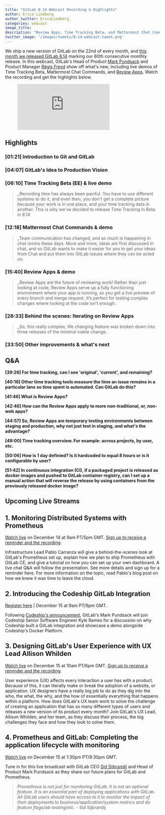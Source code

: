 ```yaml
---
title: "GitLab 8.14 Webcast Recording & Highlights" 
author: Erica Lindberg
author_twitter: EricaLindberg_
categories: webcast
image_title: 
description: "Review Apps, Time Tracking Beta, and Mattermost Chat Commands released!"
twitter_image: '/images/tweets/8-14-webcast-tweet.png'
---
```


We ship a new version of GitLab on the 22nd of every month, and [this month we released GitLab 8.14][8-14-release-post] 
marking our 60th consecutive monthly release. In this webcast, GitLab's Head of Product [Mark Pundsack][mark-twitter]
and Product Manager [Régis Freyd][regis-twitter] show off what's new, including live demos of Time Tracking Beta, Mattermost Chat
Commands, and [Review Apps][review-apps-post]. Watch the recording and get the highlights below. 

<figure class="video_container">
  <iframe src="https://www.youtube.com/embed/CteZol_7pxo" frameborder="0" allowfullscreen="true"> </iframe>
</figure>


## Highlights 

### [01:21] Introduction to Git and GitLab
### [04:07] GitLab's Idea to Production Vision
### [06:10] Time Tracking Beta (EE) & live demo

> _Recording time has always been painful. You have to use different systems to do it, and even then, you don't get a complete picture because your work is in one place, and your time tracking data in another. This is why we've decided to release Time Tracking in Beta in 8.14 

### [12:18] Mattermost Chat Commands & demo

> _Team communication has changed, and so much is happening in chat rooms these days. More and more, ideas are first discussed in chat, and so GitLab wants to make it easier for you to get your ideas from Chat and put them into GitLab issues where they can be acted on. 

### [15:40] Review Apps & demo

> _Review Apps are the future of reviewing work! Rather than just looking at code, Review Apps serve up a fully functioning environment where your app is running, so you get a live preview of every branch and merge request. It’s perfect for testing complex changes where looking at the code isn’t enough. 

### [28:33] Behind the scenes: Iterating on Review Apps

> _So, this really complex, life changing feature was broken down into three releases of the minimal viable change.

### [33:50] Other improvements & what's next

## Q&A 

**[39:26] For time tracking, can I see 'original', 'current', and remaining?**

**[40:16] Other time tracking tools measure the time an issue remains in a particular lane so time spent is automated. Can GitLab do this?**

**[41:46] What is Review Apps?**

**[42:46] How can the Review Apps apply to more non-traditional, or, non-web apps?**

**[44:57] So, Review Apps are temporary testing environments between staging and production, why not just test in staging, and what's the advantage?**

**[49:00] Time tracking overview. For example: across projects, by user, etc.**

**[50:06] How is 1 day definied? Is it hardcoded to equal 8 hours or is it configurable by user?**

**[51:42] In continuous integration (CI), if a packaged project is released as docker images and pushed to GitLab container registry, can I set up a manual action that will reverse the release by using containers from the previously released docker image?**

## Upcoming Live Streams 

## 1. Monitoring Distributed Systems with Prometheus

[Watch live][infra-livestream] on December 14 at 9am PT/5pm GMT. [Sign up to receive a reminder and the recording][infra-lp].

Infrastructure Lead Pablo Carranza will give a behind-the-scenes look at GitLab's Prometheus set up, explain how we plan to ship Prometheus with GitLab CE, and give a tutorial on how you can set up your own dashboard. A live chat Q&A will follow the presentation. See more details and sign up for a reminder here.
For more information on the topic, read Pablo's blog post on how we knew it was time to leave the cloud.

## 2. Introducing the Codeship GitLab Integration

[Register here][codeship-lp] | December 15 at 9am PT/6pm GMT.

Following [Codeship's announcement][codeship-post], GitLab's Mark Pundsack will join Codeship Senior Software Engineer Kyle Rames for a discussion on why Codeship built a GitLab integration and showcase a demo alongside Codeship's Docker Platform.

## 3. Designing GitLab's User Experience with UX Lead Allison Whilden

[Watch live][ux-livestream] on December 15 at 10am PT/6pm GMT. [Sign up to receive a reminder and the recording][ux-lp].

User experience (UX) affects every interaction a user has with a product. Because of this, it can literally make or break the adoption of a website, or application. UX designers have a really big job to do as they dig into the who, the what, the why, and the how of essentially everything that happens within a platform.
How does GitLab's UX team work to solve the challenge of creating an application that has so many different types of users and releases a new version of its product every month? Join GitLab's UX Lead, Allison Whilden, and her team, as they discuss their process, the big challenges they face and how they look to solve them.

## 4. Prometheus and GitLab: Completing the application lifecycle with monitoring

[Watch live][sid-livestream] on December 15 at 1:30pm PT/9:30pm GMT.

Tune in for this live broadcast with GitLab CEO [Sid Sijbrandij][sid-twitter] and Head of Product Mark Pundsack as 
they share our future plans for GitLab and Prometheus. 

> _Prometheus is not just for monitoring GitLab. It is not an optional feature. It is an essential part of deploying applications with GitLab. All GitLab users should have access to it to monitor the impact of their deployments to business/application/system metrics and do feature flags/ab-testing/etc._ - Sid Sijbrandij


<!-- identifiers --> 
[codeship-lp]: http://bit.ly/2g2jFjG
[codeship-post]: https://blog.codeship.com/codeship-launches-gitlab-support/
[infra-lp]: https://page.gitlab.com/20161207_PrometheusWebcast_LandingPage.html
[infra-livestream]: https://www.youtube.com/watch?v=WzAzm0C15W8
[mark-twitter]: https://twitter.com/MarkPundsack
[regis-twitter]: https://twitter.com/djaiss
[review-apps-post]: https://about.gitlab.com/2016/11/22/introducing-review-apps/
[sid-livestream]: https://www.youtube.com/watch?v=rT92jecagQo
[sid-twitter]: https://twitter.com/sytses
[ux-lp]: https://page.gitlab.com/UXLiveStream_LandingPage.html
[ux-livestream]: https://www.youtube.com/watch?v=Lxy1jET5pww
[8-14-release-post]: https://about.gitlab.com/2016/11/22/gitlab-8-14-released/